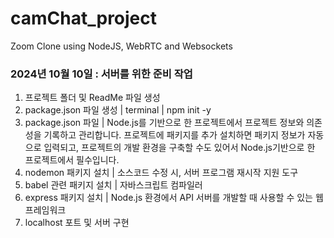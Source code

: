 # camChat_project

Zoom Clone using NodeJS, WebRTC and Websockets

### 2024년 10월 10일 : 서버를 위한 준비 작업
1. 프로젝트 폴더 및 ReadMe 파일 생성
1. package.json 파일 생성 | terminal | npm init -y 
1. package.json 파일 | Node.js를 기반으로 한 프로젝트에서 프로젝트 정보와 의존성을 기록하고 관리합니다. 프로젝트에 패키지를 추가 설치하면 패키지 정보가 자동으로 입력되고, 프로젝트의 개발 환경을 구축할 수도 있어서 Node.js기반으로 한 프로젝트에서 필수입니다.
1. nodemon 패키지 설치 | 소스코드 수정 시, 서버 프로그램 재시작 지원 도구
1. babel 관련 패키지 설치 | 자바스크립트 컴파일러
1. express 패키지 설치 | Node.js 환경에서 API 서버를 개발할 때 사용할 수 있는 웹 프레임워크
1. localhost 포트 및 서버 구현




